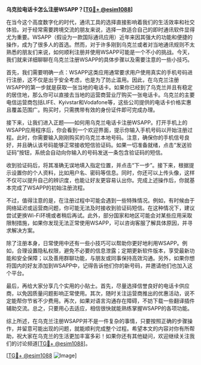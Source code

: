 **乌克拉电话卡怎么注册WSAPP？[[TG💪+ @esim1088](https://t.me/s/esim1088)]**

在当今这个高度数字化的时代，通讯工具的选择直接影响着我们的生活效率和社交体验。对于经常需要跨境交流的朋友来说，选择一款适合自己的即时通讯软件显得尤为重要。WSAPP（假设为一款国际通讯应用）近年来因其强大的功能和便捷的操作，成为了很多人的首选。然而，对于许多刚到乌克兰或者对当地通讯规则不太熟悉的朋友们来说，如何顺利注册并使用WSAPP可能是一个不小的挑战。今天，我们就来详细聊聊在乌克兰注册WSAPP的具体步骤以及需要注意的一些小技巧。

首先，我们需要明确一点：WSAPP这类应用通常要求用户使用真实的手机号码进行注册，这不仅是出于安全考虑，也是为了防止滥用。因此，在乌克兰注册WSAPP的第一步就是获取一张当地的电话卡。如果你已经到了乌克兰并且有稳定的居住地，那么你可以直接去当地的运营商营业厅购买一张电话卡。乌克兰的主要电信运营商包括LIFE、Kyivstar和Vodafone等，这些公司提供的电话卡价格实惠且覆盖范围广。购买时，只需携带有效的身份证件即可完成办理。

接下来，让我们进入正题——如何用乌克兰电话卡注册WSAPP。打开手机上的WSAPP应用程序后，你会看到一个欢迎界面，提示你输入手机号码以开始注册过程。此时，你需要输入刚刚购买的乌克兰本地号码。注意，确保你的手机信号良好，并且确认该号码能够正常接收短信验证码。如果一切准备就绪，点击“发送验证码”按钮，系统会自动向你输入的号码发送一条包含验证码的短信。

收到验证码后，将其准确无误地填入指定位置，并点击“下一步”。接下来，根据提示设置你的个人资料，比如用户名、密码等信息。同时，你还可以上传头像，这样不仅可以提升自己的辨识度，也能让好友更容易认出你。完成上述操作后，你就基本完成了WSAPP的初始注册流程。

不过，值得注意的是，在注册过程中可能会遇到一些特殊情况。例如，有时候由于网络延迟或运营商问题，你可能无法及时接收到验证码短信。在这种情况下，建议尝试更换Wi-Fi环境或者稍后再试。此外，部分国家和地区可能会对某些应用采取限制措施，如果你发现无法正常使用WSAPP，可以咨询客服了解具体原因，并寻求解决方案。

除了注册本身，日常使用中还有一些小技巧可以帮助你更好地利用WSAPP。例如，合理设置隐私权限，避免不必要的信息泄露；定期更新软件版本，享受最新功能和安全保障；以及善用群聊功能，与朋友或同事保持高效沟通。另外，如果你想将国内的好友添加到WSAPP中，记得告诉他们你的新号码，并邀请他们也加入这个平台。

最后，再给大家分享几个实用的小贴士。首先，尽量选择信誉良好的电话卡供应商，以免因质量问题影响正常使用。其次，随时关注运营商推出的优惠活动，说不定能帮你节省不少费用。再次，如果对语言沟通存在障碍，不妨下载一些翻译插件辅助交流。总之，只要用心去适应，相信很快就能熟练掌握WSAPP的各项功能。

综上所述，在乌克兰注册WSAPP并不是一件复杂的事情，只要按照正确的步骤操作，并留意可能出现的问题，就能顺利完成整个过程。希望本文的内容对你有所帮助，祝大家在乌克兰的生活更加丰富多彩！如果你还有其他疑问，欢迎继续关注我们的讨论频道[[TG💪+ @esim1088](https://t.me/s/esim1088)]。

[[TG💪+ @esim1088](https://t.me/s/esim1088) ![Image](https://i.postimg.cc/4NQfJmqS/Snipaste-2025-05-13-00-14-12.png)]